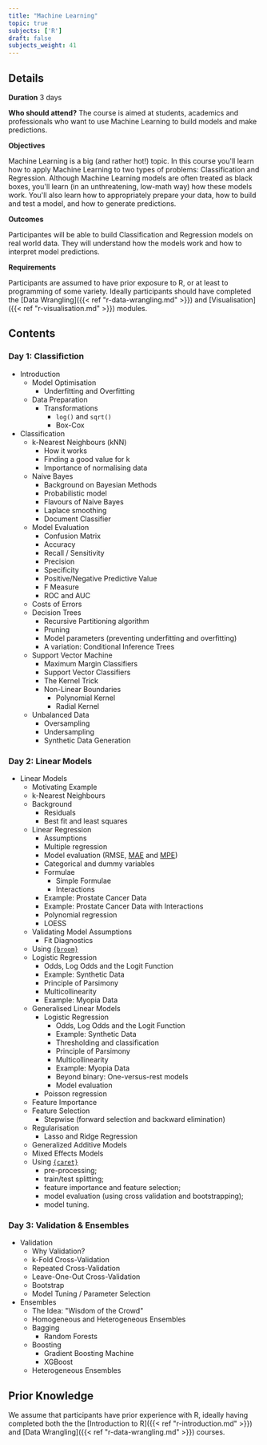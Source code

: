 ```yaml
---
title: "Machine Learning"
topic: true
subjects: ['R']
draft: false
subjects_weight: 41
---
```


## Details

**Duration** 3 days

**Who should attend?** The course is aimed at students, academics and professionals who want to use Machine Learning to build models and make predictions.

**Objectives**

Machine Learning is a big (and rather hot!) topic. In this course you'll learn how to apply Machine Learning to two types of problems: Classification and Regression. Although Machine Learning models are often treated as black boxes, you'll learn (in an unthreatening, low-math way) how these models work. You'll also learn how to appropriately prepare your data, how to build and test a model, and how to generate predictions.

**Outcomes**

Participantes will be able to build Classification and Regression models on real world data. They will understand how the models work and how to interpret model predictions.

**Requirements**

Participants are assumed to have prior exposure to R, or at least to programming of some variety. Ideally participants should have completed the [Data Wrangling]({{< ref "r-data-wrangling.md" >}}) and [Visualisation]({{< ref "r-visualisation.md" >}}) modules.

## Contents

### Day 1: Classifiction

- Introduction
	- Model Optimisation
		- Underfitting and Overfitting
	- Data Preparation
		- Transformations
			- `log()` and `sqrt()`
			- Box-Cox
- Classification
	- k-Nearest Neighbours (kNN)
		- How it works
		- Finding a good value for k
		- Importance of normalising data
	- Naive Bayes
		- Background on Bayesian Methods
		- Probabilistic model
		- Flavours of Naive Bayes
		- Laplace smoothing
		- Document Classifier
	- Model Evaluation
		* Confusion Matrix
		* Accuracy
		* Recall / Sensitivity
		* Precision
		* Specificity
		* Positive/Negative Predictive Value
		* F Measure
		* ROC and AUC
	- Costs of Errors
	- Decision Trees
		- Recursive Partitioning algorithm
		- Pruning
		- Model parameters (preventing underfitting and overfitting)
		- A variation: Conditional Inference Trees
	- Support Vector Machine
		- Maximum Margin Classifiers
		- Support Vector Classifiers
		- The Kernel Trick
		- Non-Linear Boundaries
			* Polynomial Kernel
			* Radial Kernel
	- Unbalanced Data
		* Oversampling
		* Undersampling
		* Synthetic Data Generation

### Day 2: Linear Models

- Linear Models
	- Motivating Example
	- k-Nearest Neighbours
	- Background
		- Residuals
		- Best fit and least squares
	- Linear Regression
		* Assumptions 
		* Multiple regression
		* Model evaluation (RMSE, [MAE](https://en.wikipedia.org/wiki/Mean_absolute_error) and [MPE](https://en.wikipedia.org/wiki/Mean_percentage_error))
		* Categorical and dummy variables
		* Formulae
			* Simple Formulae
			* Interactions
		* Example: Prostate Cancer Data
		* Example: Prostate Cancer Data with Interactions
		* Polynomial regression
		* LOESS
	- Validating Model Assumptions
		* Fit Diagnostics
	- Using [`{broom}`](https://github.com/tidyverse/broom)
	- Logistic Regression
		* Odds, Log Odds and the Logit Function
		* Example: Synthetic Data
		* Principle of Parsimony
		* Multicollinearity
		* Example: Myopia Data
	- Generalised Linear Models
		- Logistic Regression
			* Odds, Log Odds and the Logit Function
			* Example: Synthetic Data
			- Thresholding and classification
			* Principle of Parsimony
			* Multicollinearity
			* Example: Myopia Data
			- Beyond binary: One-versus-rest models
			- Model evaluation
		- Poisson regression
	- Feature Importance
	- Feature Selection
	  	* Stepwise (forward selection and backward elimination)
	- Regularisation
		* Lasso and Ridge Regression
	- Generalized Additive Models
	- Mixed Effects Models
	- Using [`{caret}`](http://topepo.github.io/caret/index.html)
		* pre-processing;
		* train/test splitting;
		* feature importance and feature selection;
		* model evaluation (using cross validation and bootstrapping);
		* model tuning.

### Day 3: Validation & Ensembles

- Validation
	- Why Validation?
	- k-Fold Cross-Validation
	- Repeated Cross-Validation
	- Leave-One-Out Cross-Validation
	- Bootstrap
	- Model Tuning / Parameter Selection
- Ensembles
	- The Idea: "Wisdom of the Crowd"
	- Homogeneous and Heterogeneous Ensembles
	- Bagging
		* Random Forests
	- Boosting
		* Gradient Boosting Machine
		* XGBoost
	- Heterogeneous Ensembles

## Prior Knowledge

We assume that participants have prior experience with R, ideally having completed both the the [Introduction to R]({{< ref "r-introduction.md" >}}) and [Data Wrangling]({{< ref "r-data-wrangling.md" >}}) courses.